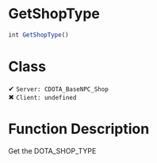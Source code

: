 # GetShopType
```js	
int GetShopType()
```
# Class
✔ `Server: CDOTA_BaseNPC_Shop`  
✖ `Client: undefined`  

# Function Description
Get the DOTA_SHOP_TYPE
